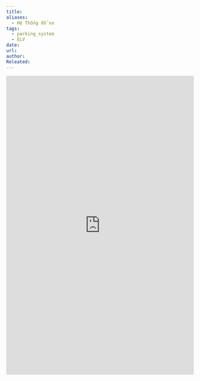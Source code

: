 ```yaml
---
title: 
aliases:
  - Hệ Thống đỗ xe
tags:
  - parking_system
  - ELV
date: 
url: 
author: 
Releated:
---
```






<iFrame src="https://drive.google.com/file/d/1EguCkL3ulo1p6d5ccD-r67dbgU2ACMbv/preview" width="100%" height="800px" name="the-iFrame" frameborder="0"></iFrame><br>